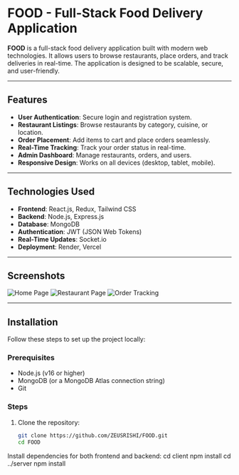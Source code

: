 # FOOD - Full-Stack Food Delivery Application


**FOOD** is a full-stack food delivery application built with modern web technologies. It allows users to browse restaurants, place orders, and track deliveries in real-time. The application is designed to be scalable, secure, and user-friendly.

---

## Features
- **User Authentication**: Secure login and registration system.
- **Restaurant Listings**: Browse restaurants by category, cuisine, or location.
- **Order Placement**: Add items to cart and place orders seamlessly.
- **Real-Time Tracking**: Track your order status in real-time.
- **Admin Dashboard**: Manage restaurants, orders, and users.
- **Responsive Design**: Works on all devices (desktop, tablet, mobile).

---

## Technologies Used
- **Frontend**: React.js, Redux, Tailwind CSS
- **Backend**: Node.js, Express.js
- **Database**: MongoDB
- **Authentication**: JWT (JSON Web Tokens)
- **Real-Time Updates**: Socket.io
- **Deployment**: Render, Vercel

---

## Screenshots
![Home Page](https://via.placeholder.com/600x400) <!-- Add actual screenshots -->
![Restaurant Page](https://via.placeholder.com/600x400)
![Order Tracking](https://via.placeholder.com/600x400)

---

## Installation
Follow these steps to set up the project locally:

### Prerequisites
- Node.js (v16 or higher)
- MongoDB (or a MongoDB Atlas connection string)
- Git

### Steps
1. Clone the repository:
   ```bash
   git clone https://github.com/ZEUSRISHI/FOOD.git
   cd FOOD

Install dependencies for both frontend and backend:
cd client
npm install
cd ../server
npm install
